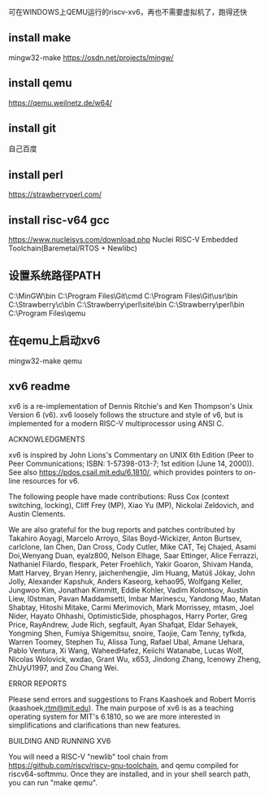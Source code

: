 可在WINDOWS上QEMU运行的riscv-xv6，再也不需要虚拟机了，跑得还快
## install make

mingw32-make
https://osdn.net/projects/mingw/

## install qemu
https://qemu.weilnetz.de/w64/

## install git
自己百度

## install perl
https://strawberryperl.com/

## install risc-v64 gcc
https://www.nucleisys.com/download.php
Nuclei RISC-V Embedded Toolchain(Baremetal/RTOS + Newlibc)

## 设置系统路径PATH
C:\MinGW\bin
C:\Program Files\Git\cmd
C:\Program Files\Git\usr\bin
C:\Strawberry\c\bin
C:\Strawberry\perl\site\bin
C:\Strawberry\perl\bin
C:\Program Files\qemu

## 在qemu上启动xv6
mingw32-make qemu

## xv6 readme
xv6 is a re-implementation of Dennis Ritchie's and Ken Thompson's Unix
Version 6 (v6).  xv6 loosely follows the structure and style of v6,
but is implemented for a modern RISC-V multiprocessor using ANSI C.

ACKNOWLEDGMENTS

xv6 is inspired by John Lions's Commentary on UNIX 6th Edition (Peer
to Peer Communications; ISBN: 1-57398-013-7; 1st edition (June 14,
2000)).  See also https://pdos.csail.mit.edu/6.1810/, which provides
pointers to on-line resources for v6.

The following people have made contributions: Russ Cox (context switching,
locking), Cliff Frey (MP), Xiao Yu (MP), Nickolai Zeldovich, and Austin
Clements.

We are also grateful for the bug reports and patches contributed by
Takahiro Aoyagi, Marcelo Arroyo, Silas Boyd-Wickizer, Anton Burtsev,
carlclone, Ian Chen, Dan Cross, Cody Cutler, Mike CAT, Tej Chajed,
Asami Doi,Wenyang Duan, eyalz800, Nelson Elhage, Saar Ettinger, Alice
Ferrazzi, Nathaniel Filardo, flespark, Peter Froehlich, Yakir Goaron,
Shivam Handa, Matt Harvey, Bryan Henry, jaichenhengjie, Jim Huang,
Matúš Jókay, John Jolly, Alexander Kapshuk, Anders Kaseorg, kehao95,
Wolfgang Keller, Jungwoo Kim, Jonathan Kimmitt, Eddie Kohler, Vadim
Kolontsov, Austin Liew, l0stman, Pavan Maddamsetti, Imbar Marinescu,
Yandong Mao, Matan Shabtay, Hitoshi Mitake, Carmi Merimovich, Mark
Morrissey, mtasm, Joel Nider, Hayato Ohhashi, OptimisticSide,
phosphagos, Harry Porter, Greg Price, RayAndrew, Jude Rich, segfault,
Ayan Shafqat, Eldar Sehayek, Yongming Shen, Fumiya Shigemitsu, snoire,
Taojie, Cam Tenny, tyfkda, Warren Toomey, Stephen Tu, Alissa Tung,
Rafael Ubal, Amane Uehara, Pablo Ventura, Xi Wang, WaheedHafez,
Keiichi Watanabe, Lucas Wolf, Nicolas Wolovick, wxdao, Grant Wu, x653,
Jindong Zhang, Icenowy Zheng, ZhUyU1997, and Zou Chang Wei.

ERROR REPORTS

Please send errors and suggestions to Frans Kaashoek and Robert Morris
(kaashoek,rtm@mit.edu).  The main purpose of xv6 is as a teaching
operating system for MIT's 6.1810, so we are more interested in
simplifications and clarifications than new features.

BUILDING AND RUNNING XV6

You will need a RISC-V "newlib" tool chain from
https://github.com/riscv/riscv-gnu-toolchain, and qemu compiled for
riscv64-softmmu.  Once they are installed, and in your shell
search path, you can run "make qemu".
